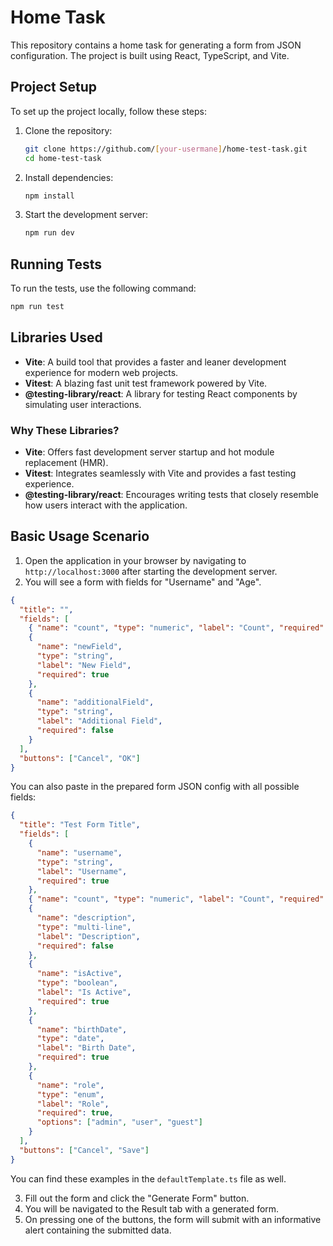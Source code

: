 # Home Task

This repository contains a home task for generating a form from JSON configuration. The project is built using React, TypeScript, and Vite.

## Project Setup

To set up the project locally, follow these steps:

1. Clone the repository:

   ```sh
   git clone https://github.com/[your-usermane]/home-test-task.git
   cd home-test-task
   ```

2. Install dependencies:

   ```sh
   npm install
   ```

3. Start the development server:
   ```sh
   npm run dev
   ```

## Running Tests

To run the tests, use the following command:

```sh
npm run test
```

## Libraries Used

- **Vite**: A build tool that provides a faster and leaner development experience for modern web projects.
- **Vitest**: A blazing fast unit test framework powered by Vite.
- **@testing-library/react**: A library for testing React components by simulating user interactions.

### Why These Libraries?

- **Vite**: Offers fast development server startup and hot module replacement (HMR).
- **Vitest**: Integrates seamlessly with Vite and provides a fast testing experience.
- **@testing-library/react**: Encourages writing tests that closely resemble how users interact with the application.

## Basic Usage Scenario

1. Open the application in your browser by navigating to `http://localhost:3000` after starting the development server.
2. You will see a form with fields for "Username" and "Age".

```json
{
  "title": "",
  "fields": [
    { "name": "count", "type": "numeric", "label": "Count", "required": false },
    {
      "name": "newField",
      "type": "string",
      "label": "New Field",
      "required": true
    },
    {
      "name": "additionalField",
      "type": "string",
      "label": "Additional Field",
      "required": false
    }
  ],
  "buttons": ["Cancel", "OK"]
}
```

You can also paste in the prepared form JSON config with all possible fields:

```json
{
  "title": "Test Form Title",
  "fields": [
    {
      "name": "username",
      "type": "string",
      "label": "Username",
      "required": true
    },
    { "name": "count", "type": "numeric", "label": "Count", "required": false },
    {
      "name": "description",
      "type": "multi-line",
      "label": "Description",
      "required": false
    },
    {
      "name": "isActive",
      "type": "boolean",
      "label": "Is Active",
      "required": true
    },
    {
      "name": "birthDate",
      "type": "date",
      "label": "Birth Date",
      "required": true
    },
    {
      "name": "role",
      "type": "enum",
      "label": "Role",
      "required": true,
      "options": ["admin", "user", "guest"]
    }
  ],
  "buttons": ["Cancel", "Save"]
}
```

You can find these examples in the `defaultTemplate.ts` file as well.

3. Fill out the form and click the "Generate Form" button.
4. You will be navigated to the Result tab with a generated form.
5. On pressing one of the buttons, the form will submit with an informative alert containing the submitted data.
